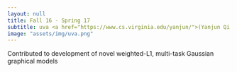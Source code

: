 ```yaml
---
layout: null
title: Fall 16 - Spring 17
subtitle: uva <a href="https://www.cs.virginia.edu/yanjun/">(Yanjun Qi Lab)</a>
image: "assets/img/uva.png"
---
```

Contributed to development of novel weighted-L1, multi-task Gaussian graphical models
